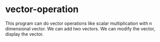 # vector-operation
This program can do vector operations like scalar multiplication with n dimensional vector. We can add two vectors. We can modify the vector, display the vector.
